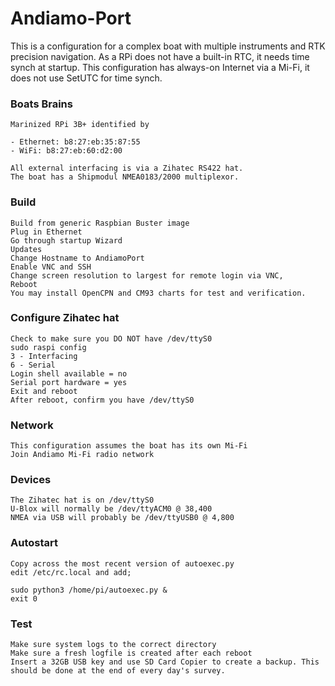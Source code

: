 # Andiamo-Port
This is a configuration for a complex boat with multiple instruments and RTK precision navigation.
As a RPi does not have a built-in RTC, it needs time synch at startup.
This configuration has always-on Internet via a Mi-Fi, it does not use SetUTC for time synch.

### Boats Brains

    Marinized RPi 3B+ identified by 

    - Ethernet: b8:27:eb:35:87:55
    - WiFi: b8:27:eb:60:d2:00

    All external interfacing is via a Zihatec RS422 hat.
    The boat has a Shipmodul NMEA0183/2000 multiplexor.

### Build

    Build from generic Raspbian Buster image
    Plug in Ethernet
    Go through startup Wizard
    Updates
    Change Hostname to AndiamoPort
    Enable VNC and SSH
    Change screen resolution to largest for remote login via VNC, 
    Reboot
    You may install OpenCPN and CM93 charts for test and verification.

### Configure Zihatec hat
    
    Check to make sure you DO NOT have /dev/ttyS0
    sudo raspi config
    3 - Interfacing
    6 - Serial
    Login shell available = no
    Serial port hardware = yes
    Exit and reboot
    After reboot, confirm you have /dev/ttyS0

### Network 

    This configuration assumes the boat has its own Mi-Fi
    Join Andiamo Mi-Fi radio network

### Devices
    The Zihatec hat is on /dev/ttyS0
    U-Blox will normally be /dev/ttyACM0 @ 38,400 
    NMEA via USB will probably be /dev/ttyUSB0 @ 4,800

### Autostart

    Copy across the most recent version of autoexec.py
    edit /etc/rc.local and add;
    
    sudo python3 /home/pi/autoexec.py & 
    exit 0
    
### Test

    Make sure system logs to the correct directory
    Make sure a fresh logfile is created after each reboot
    Insert a 32GB USB key and use SD Card Copier to create a backup. This should be done at the end of every day's survey.
